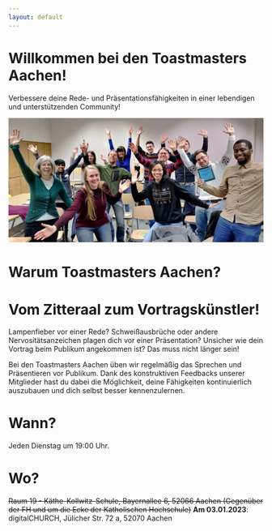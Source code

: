 ```yaml
---
layout: default
---
```


# Willkommen bei den Toastmasters Aachen!

Verbessere deine Rede- und Präsentationsfähigkeiten in einer lebendigen und unterstützenden Community!
<p align="center">

<img src="/assets/images/tmclubgrouppic.jpeg" width="600">
</p>

# Warum Toastmasters Aachen?

# Vom Zitteraal zum Vortragskünstler!

Lampenfieber vor einer Rede?
Schweißausbrüche oder andere Nervositätsanzeichen plagen dich vor einer Präsentation?
Unsicher wie dein Vortrag beim Publikum angekommen ist?
Das muss nicht länger sein!

Bei den Toastmasters Aachen üben wir regelmäßig das Sprechen und Präsentieren vor Publikum.
Dank des konstruktiven Feedbacks unserer Mitglieder hast du dabei die Möglichkeit, deine Fähigkeiten kontinuierlich auszubauen und dich selbst besser kennenzulernen.

# Wann?

Jeden Dienstag um 19:00 Uhr.

# Wo?

<del>Raum 19 - Käthe-Kollwitz-Schule, Bayernallee 6, 52066 Aachen (Gegenüber der FH und um die Ecke der Katholischen Hochschule)</del>
**Am 03.01.2023**: digitalCHURCH, Jülicher Str. 72 a, 52070 Aachen
